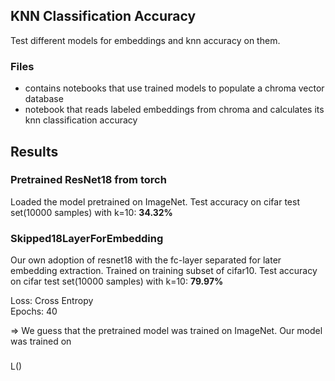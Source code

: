 ## KNN Classification Accuracy
Test different models for embeddings and knn accuracy on them.

### Files
- contains notebooks that use trained models to populate a chroma vector database
- notebook that reads labeled embeddings from chroma and calculates its knn classification accuracy

## Results

### Pretrained ResNet18 from torch
Loaded the model pretrained on ImageNet.
Test accuracy on cifar test set(10000 samples) with k=10: **34.32%**  


### Skipped18LayerForEmbedding 
Our own adoption of resnet18 with the fc-layer separated for later embedding extraction.
Trained on training subset of cifar10.
Test accuracy on cifar test set(10000 samples) with k=10: **79.97%** 

Loss: Cross Entropy  
Epochs: 40

=> We guess that the pretrained model was trained on ImageNet. Our model was trained on

###
L()
